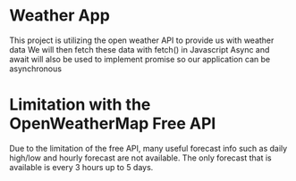 # Weather App

This project is utilizing the open weather API to provide us with weather data
We will then fetch these data with fetch() in Javascript
Async and await will also be used to implement promise so our application can be asynchronous

# Limitation with the OpenWeatherMap Free API

Due to the limitation of the free API, many useful forecast info such as daily high/low and hourly forecast are not available.
The only forecast that is available is every 3 hours up to 5 days.
